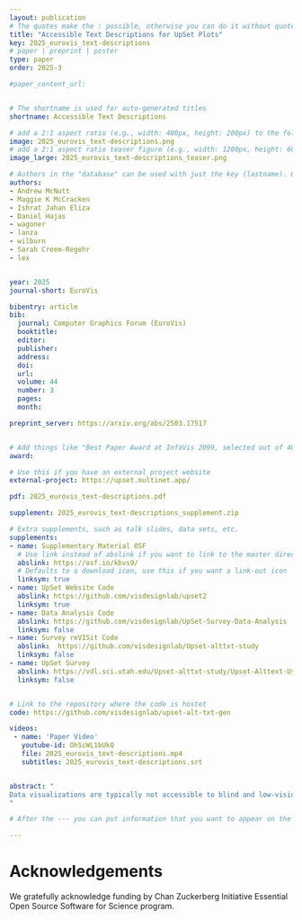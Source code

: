 ```yaml
---
layout: publication
# The quotes make the : possible, otherwise you can do it without quotes
title: "Accessible Text Descriptions for UpSet Plots"
key: 2025_eurovis_text-descriptions
# paper | preprint | poster
type: paper
order: 2025-3

#paper_content_url: 


# The shortname is used for auto-generated titles
shortname: Accessible Text Descriptions

# add a 2:1 aspect ratio (e.g., width: 400px, height: 200px) to the folder /assets/images/papers/
image: 2025_eurovis_text-descriptions.png
# add a 2:1 aspect ratio teaser figure (e.g., width: 1200px, height: 600px) to the folder /assets/images/papers/
image_large: 2025_eurovis_text-descriptions_teaser.png

# Authors in the "database" can be used with just the key (lastname). Others can be written properly.
authors:
- Andrew McNutt
- Maggie K McCracken
- Ishrat Jahan Eliza
- Daniel Hajas
- wagoner
- lanza
- wilburn
- Sarah Creem-Regehr
- lex


year: 2025
journal-short: EuroVis

bibentry: article
bib:
  journal: Computer Graphics Forum (EuroVis)
  booktitle: 
  editor: 
  publisher: 
  address: 
  doi: 
  url: 
  volume: 44
  number: 3
  pages: 
  month:

preprint_server: https://arxiv.org/abs/2503.17517


# Add things like "Best Paper Award at InfoVis 2099, selected out of 4000 submissions"
award:

# Use this if you have an external project website
external-project: https://upset.multinet.app/

pdf: 2025_eurovis_text-descriptions.pdf

supplement: 2025_eurovis_text-descriptions_supplement.zip

# Extra supplements, such as talk slides, data sets, etc.
supplements:
- name: Supplementary Material OSF
  # Use link instead of abslink if you want to link to the master directory
  abslink: https://osf.io/kbvs9/
  # Defaults to a download icon, use this if you want a link-out icon
  linksym: true
- name: UpSet Website Code
  abslink: https://github.com/visdesignlab/upset2
  linksym: true
- name: Data Analysis Code
  abslink: https://github.com/visdesignlab/UpSet-Survey-Data-Analysis
  linksym: false
- name: Survey reVISit Code
  abslink:  https://github.com/visdesignlab/Upset-alttxt-study
  linksym: false
- name: UpSet Survey
  abslink: https://vdl.sci.utah.edu/Upset-alttxt-study/Upset-Alttext-User-Survey/
  linksym: false


# Link to the repository where the code is hostet
code: https://github.com/visdesignlab/upset-alt-txt-gen  

videos:
 - name: 'Paper Video'
   youtube-id: OhScWL1bUkQ
   file: 2025_eurovis_text-descriptions.mp4
   subtitles: 2025_eurovis_text-descriptions.srt


abstract: "
Data visualizations are typically not accessible to blind and low-vision (BLV) users. Automatically generating text descriptions offers an enticing mechanism for democratizing access to the information held in complex scientific charts, yet appropriate procedures for generating those texts remain elusive. Pursuing this issue, we study a single complex chart form: UpSet plots. UpSet Plots are a common way to analyze set data, an area largely unexplored by prior accessibility literature. By analyzing the patterns present in real-world examples, we develop a system for automatically captioning any UpSet plot. We evaluated the utility of our captions via semi-structured interviews with (N=11) BLV users and found that BLV users find them informative. In extensions, we find that sighted users can use our texts similarly to UpSet plots and that they are better than naive LLM usage.
"

# After the --- you can put information that you want to appear on the website using markdown formatting or HTML. A good example are acknowledgements, extra references, an erratum, etc.

---
```


# Acknowledgements

We gratefully acknowledge funding by Chan Zuckerberg Initiative Essential Open Source Software for Science program.
